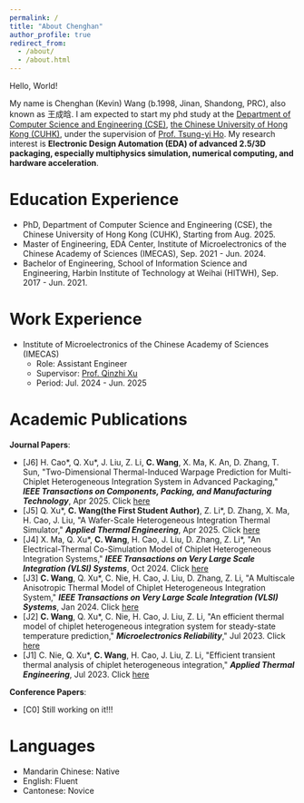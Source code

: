 ```yaml
---
permalink: /
title: "About Chenghan"
author_profile: true
redirect_from: 
  - /about/
  - /about.html
---
```


Hello, World! 

My name is Chenghan (Kevin) Wang (b.1998, Jinan, Shandong, PRC), also known as 王成晗. I am expected to start my phd study at the [Department of Computer Science and Engineering (CSE)](https://www.cse.cuhk.edu.hk/), [the Chinese University of Hong Kong (CUHK)](https://www.cuhk.edu.hk/english/index.html), under the supervision of [Prof. Tsung-yi Ho](https://tsungyiho.github.io/). My research interest is **Electronic Design Automation (EDA) of advanced 2.5/3D packaging, especially multiphysics simulation, numerical computing, and hardware acceleration**. 

Education Experience
======
- PhD, Department of Computer Science and Engineering (CSE), the Chinese University of Hong Kong (CUHK), Starting from Aug. 2025.
- Master of Engineering, EDA Center, Institute of Microelectronics of the Chinese Academy of Sciences (IMECAS), Sep. 2021 - Jun. 2024.
- Bachelor of Engineering, School of Information Science and Engineering, Harbin Institute of Technology at Weihai (HITWH), Sep. 2017 - Jun. 2021.

Work Experience
======
- Institute of Microelectronics of the Chinese Academy of Sciences (IMECAS)
  - Role: Assistant Engineer
  - Supervisor: [Prof. Qinzhi Xu](https://people.ucas.ac.cn/~0066358)
  - Period: Jul. 2024 - Jun. 2025

Academic Publications
======
**Journal Papers**:
- [J6] H. Cao\*, Q. Xu\*, J. Liu, Z. Li, **C. Wang**, X. Ma, K. An, D. Zhang, T. Sun, "Two-Dimensional Thermal-Induced Warpage Prediction for Multi-Chiplet Heterogeneous Integration System in Advanced Packaging," ***IEEE Transactions on Components, Packing, and Manufacturing Technology***, Apr 2025. Click [here](https://ieeexplore.ieee.org/document/10970016)
- [J5] Q. Xu\*, **C. Wang(the First Student Author)**, Z. Li\*, D. Zhang, X. Ma, H. Cao, J. Liu, "A Wafer-Scale Heterogeneous Integration Thermal Simulator," ***Applied Thermal Engineering***, Apr 2025. Click [here](https://www.sciencedirect.com/science/article/abs/pii/S135943112500050X#preview-section-references)
- [J4] X. Ma, Q. Xu\*, **C. Wang**, H. Cao, J. Liu, D. Zhang, Z. Li\*, "An Electrical-Thermal Co-Simulation Model of Chiplet Heterogeneous Integration Systems," ***IEEE Transactions on Very Large Scale Integration (VLSI) Systems***, Oct 2024. Click [here](https://ieeexplore.ieee.org/abstract/document/10614207)
- [J3] **C. Wang**, Q. Xu\*, C. Nie, H. Cao, J. Liu, D. Zhang, Z. Li, "A Multiscale Anisotropic Thermal Model of Chiplet Heterogeneous Integration System," ***IEEE Transactions on Very Large Scale Integration (VLSI) Systems***, Jan 2024. Click [here](https://ieeexplore.ieee.org/abstract/document/10287686)
- [J2] **C. Wang**, Q. Xu\*, C. Nie, H. Cao, J. Liu, Z. Li, "An efficient thermal model of chiplet heterogeneous integration system for steady-state temperature prediction," ***Microelectronics Reliability***," Jul 2023. Click [here](https://www.sciencedirect.com/science/article/abs/pii/S0026271423001063)
- [J1] C. Nie, Q. Xu\*, **C. Wang**, H. Cao, J. Liu, Z. Li, "Efficient transient thermal analysis of chiplet heterogeneous integration," ***Applied Thermal Engineering***, Jul 2023. Click [here](https://www.sciencedirect.com/science/article/abs/pii/S1359431123006385)

**Conference Papers**:
- [C0] Still working on it!!!

Languages
======
- Mandarin Chinese: Native
- English: Fluent
- Cantonese: Novice
